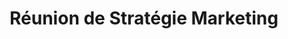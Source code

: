 ---
id: '4'
title: 'Réunion de Stratégie Marketing'
context: Vous assistez à une réunion d'équipe pour discuter d\'une nouvelle stratégie marketing pour le produit à venir.
difficulty: 'intermediate'
dialogues:
  - id: 'd1'
    speaker: 'Chef de Projet'
    text: "Merci à tous d'être présents. Commençons par discuter des objectifs de notre nouvelle campagne marketing."
    translation: "Thank you all for being here. Let's start by discussing the objectives of our new marketing campaign."
    options:
      - id: 'o1'
        text: "Nous devrions viser à augmenter la notoriété de la marque et à attirer de nouveaux clients."
        translation: "We should aim to increase brand awareness and attract new customers."
        isCorrect: true
        feedback: "Excellente suggestion qui aligne bien avec les objectifs de l'entreprise."
      - id: 'o2'
        text: "Je pense que nous devrions juste suivre ce que nous avons fait auparavant."
        translation: "I think we should just follow what we did before."
        isCorrect: false
        feedback: "Trop conservateur. Pensez à l'innovation."

  - id: 'd2'
    speaker: 'Vous'
    text: "Quels canaux de communication devrions-nous privilégier pour cette campagne?"
    translation: "Which communication channels should we prioritize for this campaign?"
    options:
      - id: 'o1'
        text: "Les réseaux sociaux et le marketing par e-mail semblent être les plus efficaces."
        translation: "Social media and email marketing seem to be the most effective."
        isCorrect: true
        feedback: "Bonne analyse des canaux modernes."
      - id: 'o2'
        text: "Je ne sais pas, peut-être la télévision?"
        translation: "I don't know, maybe television?"
        isCorrect: false
        feedback: "Trop traditionnel. Considérez des options plus ciblées."

  - id: 'd3'
    speaker: Membre de l'équipe
    text: "Quels types de contenu devrions-nous créer pour engager notre public?"
    translation: "What types of content should we create to engage our audience?"
    options:
      - id: 'o1'
        text: "Des vidéos informatives et des articles de blog pourraient être très engageants."
        translation: "Informative videos and blog articles could be very engaging."
        isCorrect: true
        feedback: "Excellente idée qui répond aux attentes du public moderne."
      - id: 'o2'
        text: "Des brochures imprimées, peut-être?"
        translation: "Printed brochures, maybe?"
        isCorrect: false
        feedback: "Moins efficace dans le contexte numérique actuel."

  - id: 'd4'
    speaker: 'Vous'
    text: "Comment allons-nous mesurer le succès de cette campagne?"
    translation: "How will we measure the success of this campaign?"
    options:
      - id: 'o1'
        text: "Nous devrions suivre les indicateurs clés de performance comme le taux d'engagement et les conversions."
        translation: "We should track key performance indicators like engagement rates and conversions."
        isCorrect: true
        feedback: "Réponse pertinente qui montre votre compréhension des métriques marketing."
      - id: 'o2'
        text: "On peut juste demander aux gens s'ils ont aimé notre campagne."
        translation: "We can just ask people if they liked our campaign."
        isCorrect: false
        feedback: "Trop simpliste. Utilisez des données quantitatives pour évaluer le succès."

  - id: 'd5'
    speaker: 'Chef de Projet'
    text: "Y a-t-il d'autres idées ou suggestions que vous aimeriez partager avant de conclure la réunion?"
    translation: "Are there any other ideas or suggestions you would like to share before we conclude the meeting?"
    options:
      - id: 'o1'
        text: "Je pense que nous devrions envisager une collaboration avec des influenceurs pour atteindre un public plus large."
        translation: "I think we should consider collaborating with influencers to reach a wider audience."
        isCorrect: true
        feedback: "Excellente suggestion qui pourrait dynamiser notre campagne."
      - id: 'o2'
        text: "Je n'ai rien d'autre à ajouter pour le moment."
        translation: "I don't have anything else to add at the moment."
        isCorrect: false
        feedback: "Essayez d'être plus proactif et de partager vos idées."

---